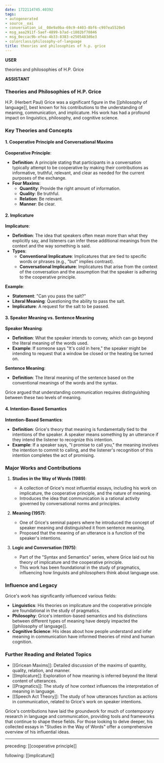 ```yaml
---
date: 1722114745.40392
tags:
- autogenerated
- source__oai
- conversation_id__08e9a9ba-69c9-4403-8bf6-c997ea5520e5
- msg_aaa2911f-5aef-4899-b7ad-c1802bf70846
- msg_0eccac9b-efea-4b33-8383-e2505483d6e3
- colorclass/philosophy-of-language
title: theories and philosophies of h.p. grice
---
```


**USER**

theories and philosophies of H.P. Grice


**ASSISTANT**

### Theories and Philosophies of H.P. Grice

H.P. (Herbert Paul) Grice was a significant figure in the [[philosophy of language]], best known for his contributions to the understanding of meaning, communication, and implicature. His work has had a profound impact on linguistics, philosophy, and cognitive science.

### Key Theories and Concepts

#### 1. Cooperative Principle and Conversational Maxims

**Cooperative Principle**:
- **Definition**: A principle stating that participants in a conversation typically attempt to be cooperative by making their contributions as informative, truthful, relevant, and clear as needed for the current purposes of the exchange.
- **Four Maxims**:
  - **Quantity**: Provide the right amount of information.
  - **Quality**: Be truthful.
  - **Relation**: Be relevant.
  - **Manner**: Be clear.

#### 2. Implicature

**Implicature**:
- **Definition**: The idea that speakers often mean more than what they explicitly say, and listeners can infer these additional meanings from the context and the way something is said.
- **Types**:
  - **Conventional Implicature**: Implicatures that are tied to specific words or phrases (e.g., "but" implies contrast).
  - **Conversational Implicature**: Implicatures that arise from the context of the conversation and the assumption that the speaker is adhering to the cooperative principle.

**Example**:
- **Statement**: "Can you pass the salt?"
- **Literal Meaning**: Questioning the ability to pass the salt.
- **Implicature**: A request for the salt to be passed.

#### 3. Speaker Meaning vs. Sentence Meaning

**Speaker Meaning**:
- **Definition**: What the speaker intends to convey, which can go beyond the literal meaning of the words used.
- **Example**: If someone says "It's cold in here," the speaker might be intending to request that a window be closed or the heating be turned on.

**Sentence Meaning**:
- **Definition**: The literal meaning of the sentence based on the conventional meanings of the words and the syntax.

Grice argued that understanding communication requires distinguishing between these two levels of meaning.

#### 4. Intention-Based Semantics

**Intention-Based Semantics**:
- **Definition**: Grice's theory that meaning is fundamentally tied to the intentions of the speaker. A speaker means something by an utterance if they intend the listener to recognize this intention.
- **Example**: If a speaker says, "I promise to call you," the meaning involves the intention to commit to calling, and the listener's recognition of this intention completes the act of promising.

### Major Works and Contributions

1. **Studies in the Way of Words (1989)**:
   - A collection of Grice's most influential essays, including his work on implicature, the cooperative principle, and the nature of meaning.
   - Introduces the idea that communication is a rational activity governed by conversational norms and principles.

2. **Meaning (1957)**:
   - One of Grice's seminal papers where he introduced the concept of speaker meaning and distinguished it from sentence meaning.
   - Proposed that the meaning of an utterance is a function of the speaker's intentions.

3. **Logic and Conversation (1975)**:
   - Part of the "Syntax and Semantics" series, where Grice laid out his theory of implicature and the cooperative principle.
   - This work has been foundational in the study of pragmatics, influencing how linguists and philosophers think about language use.

### Influence and Legacy

Grice's work has significantly influenced various fields:

- **Linguistics**: His theories on implicature and the cooperative principle are foundational in the study of pragmatics.
- **Philosophy**: Grice's intention-based semantics and his distinctions between different types of meaning have deeply impacted the [[philosophy of language]].
- **Cognitive Science**: His ideas about how people understand and infer meaning in communication have informed theories of mind and human cognition.

### Further Reading and Related Topics

- [[Gricean Maxims]]: Detailed discussion of the maxims of quantity, quality, relation, and manner.
- [[Implicature]]: Exploration of how meaning is inferred beyond the literal content of utterances.
- [[Pragmatics]]: The study of how context influences the interpretation of meaning in language.
- [[Speech Act Theory]]: The study of how utterances function as actions in communication, related to Grice's work on speaker intentions.

Grice's contributions have laid the groundwork for much of contemporary research in language and communication, providing tools and frameworks that continue to shape these fields. For those looking to delve deeper, his collected essays in "Studies in the Way of Words" offer a comprehensive overview of his influential ideas.


---

preceding: [[cooperative principle]]  


following: [[implicature]]